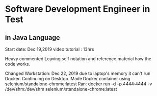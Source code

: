 # Software Development Engineer in Test
## in Java Language

Start date: Dec 19,2019
video tutorial : 13hrs

Heavy commented
Leaving self notation and reference material how the code works.


Changed Workstation: Dec 22, 2019
due to laptop's memory it can't run Docker.
Continuing on Desktop.
 Made Docker container using selenium/standalone-chrome:latest
 Ran:
 docker run -d -p 4444:4444 -v /dev/shm:/dev/shm selenium/standalone-chrome:latest
